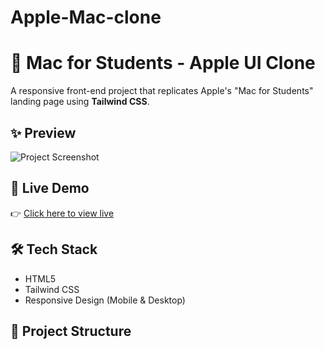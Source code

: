 # Apple-Mac-clone

# 🍎 Mac for Students - Apple UI Clone

A responsive front-end project that replicates Apple's "Mac for Students" landing page using **Tailwind CSS**.

## ✨ Preview

![Project Screenshot](./screenshot.png)

## 🚀 Live Demo

👉 [Click here to view live](https://yourusername.github.io/mac-for-students-tailwind/)

## 🛠️ Tech Stack

- HTML5  
- Tailwind CSS  
- Responsive Design (Mobile & Desktop)

## 📁 Project Structure

